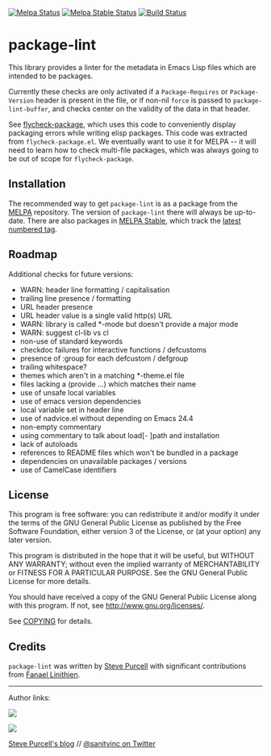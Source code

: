 [![Melpa Status](http://melpa.org/packages/package-lint-badge.svg)](http://melpa.org/#/package-lint)
[![Melpa Stable Status](http://stable.melpa.org/packages/package-lint-badge.svg)](http://stable.melpa.org/#/package-lint)
[![Build Status](https://travis-ci.org/purcell/package-lint.png?branch=master)](https://travis-ci.org/purcell/package-lint)

package-lint
============

This library provides a linter for the metadata in Emacs Lisp files
which are intended to be packages.

Currently these checks are only activated if a `Package-Requires` or
`Package-Version` header is present in the file, or if non-nil `force`
is passed to `package-lint-buffer`, and checks center on the validity of
the data in that header.

See [flycheck-package](https://github.com/purcell/flycheck-package),
which uses this code to conveniently display packaging errors while
writing elisp packages. This code was extracted from
`flycheck-package.el`. We eventually want to use it for MELPA -- it
will need to learn how to check multi-file packages, which was always
going to be out of scope for `flycheck-package`.


Installation
------------

The recommended way to get
`package-lint` is as a package from the [MELPA][melpa]
repository. The version of `package-lint` there will always be
up-to-date. There are also packages in [MELPA Stable][melpa-stable], which
track the [latest numbered tag][tags].

Roadmap
-------

Additional checks for future versions:

- WARN: header line formatting / capitalisation
- trailing line presence / formatting
- URL header presence
- URL header value is a single valid http(s) URL
- WARN: library is called *-mode but doesn't provide a major mode
- WARN: suggest cl-lib vs cl
- non-use of standard keywords
- checkdoc failures for interactive functions / defcustoms
- presence of :group for each defcustom / defgroup
- trailing whitespace?
- themes which aren't in a matching *-theme.el file
- files lacking a (provide ...) which matches their name
- use of unsafe local variables
- use of emacs version dependencies
- local variable set in header line
- use of nadvice.el without depending on Emacs 24.4
- non-empty commentary
- using commentary to talk about load[- ]path and installation
- lack of autoloads
- references to README files which won't be bundled in a package
- dependencies on unavailable packages / versions
- use of CamelCase identifiers

License
-------

This program is free software: you can redistribute it and/or modify it under
the terms of the GNU General Public License as published by the Free Software
Foundation, either version 3 of the License, or (at your option) any later
version.

This program is distributed in the hope that it will be useful, but WITHOUT ANY
WARRANTY; without even the implied warranty of MERCHANTABILITY or FITNESS FOR A
PARTICULAR PURPOSE.  See the GNU General Public License for more details.

You should have received a copy of the GNU General Public License along with
this program.  If not, see http://www.gnu.org/licenses/.

See
[COPYING](https://github.com/purcell/flycheck-package/blob/master/COPYING)
for details.

Credits
-------

`package-lint` was written by
[Steve Purcell](https://github.com/purcell) with significant
contributions from [Fanael Linithien](https://github.com/Fanael).

<hr>

Author links:

[![](http://api.coderwall.com/purcell/endorsecount.png)](http://coderwall.com/purcell)

[![](http://www.linkedin.com/img/webpromo/btn_liprofile_blue_80x15.png)](http://uk.linkedin.com/in/stevepurcell)

[Steve Purcell's blog](http://www.sanityinc.com/) // [@sanityinc on Twitter](https://twitter.com/sanityinc)

[flycheck]: https://github.com/flycheck/flycheck
[tags]: https://github.com/purcell/flycheck-package/tags
[ledger]: https://ledger-cli.org/
[melpa-stable]: http://stable.melpa.org
[melpa]: http://melpa.org
